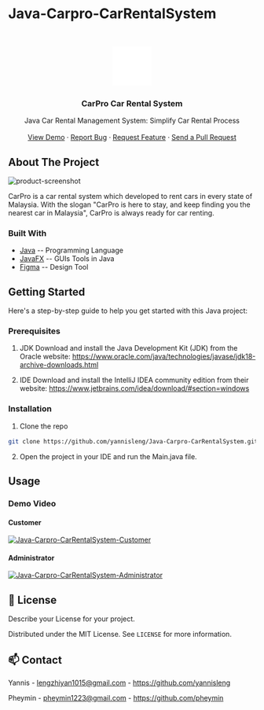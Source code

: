 # Java-Carpro-CarRentalSystem



<!-- PROJECT LOGO -->
<br />
<p align="center">
  <a href="https://github.com/yannisleng/Java-Carpro-CarRentalSystem">
    <img src="https://github.com/yannisleng/Java-Carpro-CarRentalSystem/blob/master/src/main/resources/com/example/carpro/img/logo.png" alt="Logo" width="80" height="80">
  </a>

<h3 align="center">CarPro Car Rental System</h3>

  <p align="center">
    Java Car Rental Management System: Simplify Car Rental Process
    <br />
    <br />
    <a href="https://github.com/yannisleng/Java-Carpro-CarRentalSystem/">View Demo</a>
    ·
    <a href="https://github.com/yannisleng/Java-Carpro-CarRentalSystem/issues">Report Bug</a>
    ·
    <a href="https://github.com/yannisleng/Java-Carpro-CarRentalSystem/issues">Request Feature</a>
    ·
    <a href="https://github.com/yannisleng/Java-Carpro-CarRentalSystem/pulls">Send a Pull Request</a>
  </p>
</p>

<!-- ABOUT THE PROJECT -->
## About The Project

![product-screenshot](https://github.com/yannisleng/Java-Carpro-CarRentalSystem/tree/master/src/main/resources/com/example/carpro/img/README/login_page.png)

CarPro is a car rental system which developed to rent cars in every state of Malaysia. With the slogan "CarPro is here to stay, and keep finding you the nearest car in Malaysia", CarPro is always ready for car renting.

### Built With
* [Java](https://www.java.com/en/) -- Programming Language
* [JavaFX](https://openjfx.io/) -- GUIs Tools in Java
* [Figma](https://www.figma.com/file/GXnWYnDHqK0Dr7Iyiq5Ny0/OODJ?t=bU9tV9bIVURSktSQ-6) -- Design Tool



<!-- GETTING STARTED -->
## Getting Started

Here's a step-by-step guide to help you get started with this Java project:

### Prerequisites

1. JDK
Download and install the Java Development Kit (JDK) from the Oracle website:
https://www.oracle.com/java/technologies/javase/jdk18-archive-downloads.html

2. IDE
Download and install the IntelliJ IDEA community edition from their website:
https://www.jetbrains.com/idea/download/#section=windows


### Installation

1. Clone the repo
```sh
git clone https://github.com/yannisleng/Java-Carpro-CarRentalSystem.git
```
2. Open the project in your IDE and run the Main.java file.




<!-- USAGE EXAMPLES -->
## Usage
### Demo Video
#### Customer
[![Java-Carpro-CarRentalSystem-Customer](youtube_thumbnail.jpg)](youtube_link)

#### Administrator
[![Java-Carpro-CarRentalSystem-Administrator](youtube_thumbnail.jpg)](youtube_link)


<!-- LICENSE -->
## 📝 License
Describe your License for your project.

Distributed under the MIT License. See `LICENSE` for more information.



<!-- CONTACT -->
## 📫 Contact
Yannis - [lengzhiyan1015@gmail.com](lengzhiyan1015@gmail.com) - https://github.com/yannisleng

Pheymin - [pheymin1223@gmail.com](pheymin1223@gmail.com) - https://github.com/pheymin
